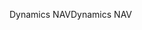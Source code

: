 <span data-ttu-id="ed475-101">Dynamics NAV</span><span class="sxs-lookup"><span data-stu-id="ed475-101">Dynamics NAV</span></span>